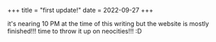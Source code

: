 +++
title = "first update!"
date = 2022-09-27
+++

it's nearing 10 PM at the time of this writing but the website is mostly finished!!! time to throw it up on neocities!!! :D